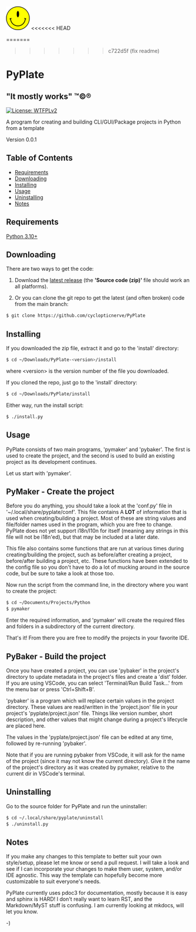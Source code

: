 <!----------------------------------------------------------------------------->
<!-- Project : PyPlate                                         /          \  -->
<!-- Filename: README.md                                      |     ()     | -->
<!-- Date    : 12/19/2022                                     |            | -->
<!-- Author  : cyclopticnerve                                 |   \____/   | -->
<!-- License : WTFPLv2                                         \          /  -->
<!----------------------------------------------------------------------------->

![](images/pyplate.png)
<<<<<<< HEAD

=======
>>>>>>> c722d5f (fix readme)
# PyPlate

## "It mostly works" ™©®

[![License: WTFPLv2](https://img.shields.io/badge/License-WTFPL-brightgreen.svg)](http://www.wtfpl.net)

<!-- __RM_SHORT_DESC__ -->
A program for creating and building CLI/GUI/Package projects in Python from a template
<!-- __RM_SHORT_DESC__ -->

<!-- __RM_VERSION__ -->
Version 0.0.1
<!-- __RM_VERSION__ -->

<!-- [![alt-text](readme/screenshot.png)]("tooltip") -->

## Table of Contents
- [Requirements](#requirements)
- [Downloading](#downloading)
- [Installing](#installing)
- [Usage](#usage)
- [Uninstalling](#uninstalling)
- [Notes](#notes)

## Requirements
<!-- __RM_DEPS__ -->
[Python 3.10+](https://python.org)
<!-- __RM_DEPS__ -->

## Downloading

There are two ways to get the code:

1. Download the [latest
release](https://github.com/cyclopticnerve/PyPlate/releases/latest) (the
**'Source code (zip)'** file should work an all platforms).

2. Or you can clone the git repo to get the latest (and often broken) code from
   the main branch:
```bash
$ git clone https://github.com/cyclopticnerve/PyPlate
```

## Installing
<!-- __RM_APP__ -->
If you downloaded the zip file, extract it and go to the 'install' directory:
```bash
$ cd ~/Downloads/PyPlate-<version>/install
```
where \<version\> is the version number of the file you downloaded.

If you cloned the repo, just go to the 'install' directory:
```bash
$ cd ~/Downloads/PyPlate/install
```

Either way, run the install script:
```bash
$ ./install.py
```
<!-- __RM_APP__ -->

## Usage
PyPlate consists of two main programs, 'pymaker' and 'pybaker'. The first
is used to create the project, and the second is used to build an existing
project as its development continues.

Let us start with 'pymaker'.

## PyMaker - Create the project
Before you do anything, you should take a look at the 'conf.py' file in
'~/.local/share/pyplate/conf'. This file contains A **LOT** of information that
is used when creating/building a project. Most of these are string values and
file/folder names used in the program, which you are free to change. PyPlate
does not yet support i18n/l10n for itself (meaning any strings in this file
will not be i18n'ed), but that may be included at a later date.  

This file also contains some functions that are run at various times during
creating/building the project, such as before/after creating a project,
before/after building a project, etc.
These functions have been extended to the config file so you don't have to do a
lot of mucking around in the source code, but be sure to take a look at those
too.

Now run the script from the command line, in the directory where you want to
create the project:
```bash
$ cd ~/Documents/Projects/Python
$ pymaker
```

Enter the required information, and 'pymaker' will create the required files
and folders in a subdirectory of the current directory. 

That's it! From there you are free to modify the projects in your favorite IDE.

## PyBaker - Build the project
Once you have created a project, you can use 'pybaker' in the project's
directory to update metadata in the project's files and create a
'dist' folder.
If you are using VSCode, you can select 'Terminal/Run Build Task...' from the
menu bar or press 'Ctrl+Shift+B'.

'pybaker' is a program which will replace certain values in the project
directory. These values are read/written in the 'project.json' file in your
project's 'pyplate/project.json' file. Things like version number, short
description, and other values that might change during a project's lifecycle
are placed here.

The values in the 'pyplate/project.json' file can be edited at any time,
followed by re-running 'pybaker'.

Note that if you are running pybaker from VSCode, it will ask for the name of
the project (since it may not know the current directory). Give it the name of
the project's directory as it was created by pymaker, relative to the current
dir in VSCode's terminal.

## Uninstalling
<!-- __RM_APP__ -->
Go to the source folder for PyPlate and run the uninstaller:
```bash
$ cd ~/.local/share/pyplate/uninstall
$ ./uninstall.py
```
<!-- __RM_APP__ -->

## Notes
If you make any changes to this template to better suit your own style/setup,
please let me know or send a pull request. I will take a look and see if I can
incorporate your changes to make them user, system, and/or IDE agnostic. This
way the template can hopefully become more customizable to suit everyone's
needs.

PyPlate currently uses pdoc3 for documentation, mostly because it is easy and
sphinx is HARD! I don't really want to learn RST, and the Markdown/MyST stuff
is confusing.
I am currently looking at mkdocs, will let you know.

-)
<!-- -) -->
